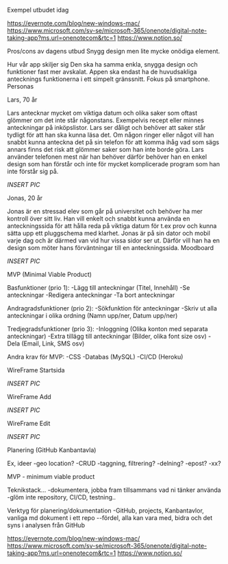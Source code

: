 Exempel utbudet idag

https://evernote.com/blog/new-windows-mac/
https://www.microsoft.com/sv-se/microsoft-365/onenote/digital-note-taking-app?ms.url=onenotecom&rtc=1
https://www.notion.so/


Pros/cons av dagens utbud
Snygg design men lite mycke onödiga element.


Hur vår app skiljer sig
Den ska ha samma enkla, snygga design och funktioner fast mer avskalat. Appen ska endast ha de huvudsakliga antecknings funktionerna i ett simpelt gränssnitt. Fokus på smartphone.
Personas


Lars, 70 år

Lars antecknar mycket om viktiga datum och olika saker som oftast glömmer om det inte står någonstans. Exempelvis recept eller minnes anteckningar på inköpslistor. Lars ser dåligt och behöver att saker står tydligt för att han ska kunna läsa det. Om någon ringer eller något vill han snabbt kunna anteckna det på sin telefon för att komma ihåg vad som sägs annars finns det risk att glömmer saker som han inte borde göra. Lars använder telefonen mest när han behöver därför behöver han en enkel design som han förstår och inte för mycket komplicerade program som han inte förstår sig på. 

*INSERT PIC*

Jonas, 20 år 

Jonas är en stressad elev som går på universitet och behöver ha mer kontroll över sitt liv.
Han vill enkelt och snabbt kunna använda en anteckningssida för att hålla reda på viktiga datum för t.ex prov och kunna sätta upp ett pluggschema med klarhet. Jonas är på sin dator och mobil varje dag och är därmed van vid hur vissa sidor ser ut. Därför vill han ha en design som möter hans förväntningar till en anteckningssida.
Moodboard

*INSERT PIC*

MVP (Minimal Viable Product)

Basfunktioner (prio 1):
-Lägg till anteckningar (Titel, Innehåll)
-Se anteckningar
-Redigera anteckningar
-Ta bort anteckningar

Andragradsfunktioner (prio 2):
-Sökfunktion för anteckningar
-Skriv ut alla anteckningar i olika ordning (Namn upp/ner, Datum upp/ner)

Tredjegradsfunktioner (prio 3):
-Inloggning (Olika konton med separata anteckningar)
-Extra tillägg till anteckningar (Bilder, olika font size osv)
-Dela (Email, Link, SMS osv)

Andra krav för MVP:
-CSS
-Databas (MySQL)
-CI/CD (Heroku)


WireFrame Startsida

*INSERT PIC*

WireFrame Add

*INSERT PIC*

WireFrame Edit

*INSERT PIC*

Planering (GitHub Kanbantavla)




Ex, ideer
-geo location?
-CRUD
-taggning, filtrering?
-delning?
-epost?
-xx?

MVP - minimum viable product

Teknikstack...
-dokumentera, jobba fram tillsammans vad ni tänker använda
-glöm inte repository, CI/CD, testning..

Verktyg för planering/dokumentation
-GitHub, projects, Kanbantavlor, vanliga md dokument i ett repo
--fördel, alla kan vara med, bidra och det syns i analysen från GitHub

https://evernote.com/blog/new-windows-mac/
https://www.microsoft.com/sv-se/microsoft-365/onenote/digital-note-taking-app?ms.url=onenotecom&rtc=1
https://www.notion.so/



